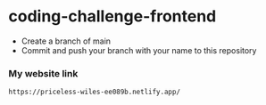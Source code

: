 # coding-challenge-frontend

- Create a branch of main
- Commit and push your branch with your name to this repository
### My website link
`https://priceless-wiles-ee089b.netlify.app/`
